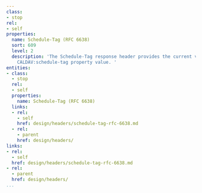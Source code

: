 ```yaml
---
class:
- stop
rel:
- self
properties:
  name: Schedule-Tag (RFC 6638)
  sort: 609
  level: 2
  description: 'The Schedule-Tag response header provides the current value of the
    CALDAV:schedule-tag property value. '
entities:
- class:
  - stop
  rel:
  - self
  properties:
    name: Schedule-Tag (RFC 6638)
  links:
  - rel:
    - self
    href: design/headers/schedule-tag-rfc-6638.md
  - rel:
    - parent
    href: design/headers/
links:
- rel:
  - self
  href: design/headers/schedule-tag-rfc-6638.md
- rel:
  - parent
  href: design/headers/
...
```

